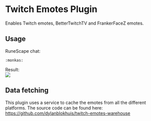 # Twitch Emotes Plugin
Enables Twitch emotes, BetterTwitchTV and FrankerFaceZ emotes.

## Usage
RuneScape chat:
```
:monkas:
```
Result: <br />
<img src="https://i.imgur.com/MgkguXn.png" />


## Data fetching
This plugin uses a service to cache the emotes from all the different platforms. The source code can be found here: https://github.com/dylanblokhuis/twitch-emotes-warehouse